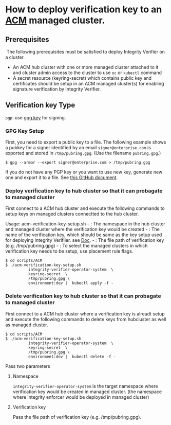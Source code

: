 # How to deploy verification key to an [ACM](https://www.redhat.com/en/technologies/management/advanced-cluster-management) managed cluster.

## Prerequisites
​
The following prerequisites must be satisfied to deploy Integrity Verifier on a cluster.
- An ACM hub cluster with one or more managed cluster attached to it and cluster admin access to the cluster to use `oc` or `kubectl` command
- A secret resource (keyring-secret) which contains public key and certificates should be setup in an ACM managed cluster(s) for enabling signature verification by Integrity Verifier.


## Verification key Type
`pgp`: use [gpg key](https://www.gnupg.org/index.html) for signing.


### GPG Key Setup

First, you need to export a public key to a file. The following example shows a pubkey for a signer identified by an email `signer@enterprise.com` is exported and stored in `/tmp/pubring.gpg`. (Use the filename `pubring.gpg`.)

```
$ gpg --armor --export signer@enterprise.com > /tmp/pubring.gpg
```

If you do not have any PGP key or you want to use new key, generate new one and export it to a file. See [this GitHub document](https://docs.github.com/en/free-pro-team@latest/github/authenticating-to-github/generating-a-new-gpg-key).


### Deploy verification key to hub cluster so that it can probagate to managed cluster
First connect to a ACM hub cluster and execute the following commands to setup keys on managed clusters connectted to the hub cluster.

Usage: acm-verification-key-setup.sh <NAMESPACE> <PUBRING-KEY-NAME> <PUBRING-KEY-VALUE> <PLACEMENT-RULE-KEY-VALUE-PAIR> <DELETE-FLAG>
       - <NAMESPACE>:  The namespace in the hub cluster and managed cluster where the verification key would be created
       - <PUBRING-KEY-NAME>:  The name of the verification key, which should be same as the key setup used for deploying Integrity Verifiier. see [Doc](../README_QUICK.md). 
       - <PUBRING-KEY-FILE-PATH>: The file path of verification key (e.g. /tmp/pubring.gpg)
       - <PLACEMENT-RULE-KEY-VALUE-PAIR>: To select the managed clusters in which verification key needs to be setup,  use placement rule flags.
       

```
$ cd scripts/ACM
$ ./acm-verification-key-setup.sh 
          integrity-verifier-operator-system  \  
          keyring-secret  \
          /tmp/pubring.gpg \
          environment:dev |  kubectl apply -f -

```


### Delete verification key to hub cluster so that it can probagate to managed cluster
First connect to a ACM hub cluster where a verification key is alreadt setup and execute the following commands to delete keys from hubcluster as well as managed cluster.

```
$ cd scripts/ACM
$ ./acm-verification-key-setup.sh 
          integrity-verifier-operator-system  \
          keyring-secret  \
          /tmp/pubring.gpg \
          environment:dev |  kubectl delete -f -

```

Pass two parameters 
1.  Namespace

    `integrity-verifier-operator-system`  is the target namespace where verification key would be created in managed cluster. 
     (the namespace where integrity enforcer would be deployed in managed cluster)
        
2.  Verification key 

    Pass the file path of verification key (e.g. /tmp/pubring.gpg).        
